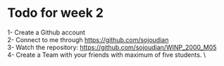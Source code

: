 # Todo for week 2

1- Create a Github account \
2- Connect to me through https://github.com/sojoudian \
3- Watch the repository: https://github.com/sojoudian/WINP_2000_M05 \
4- Create a Team with your friends with maximum of five students. \